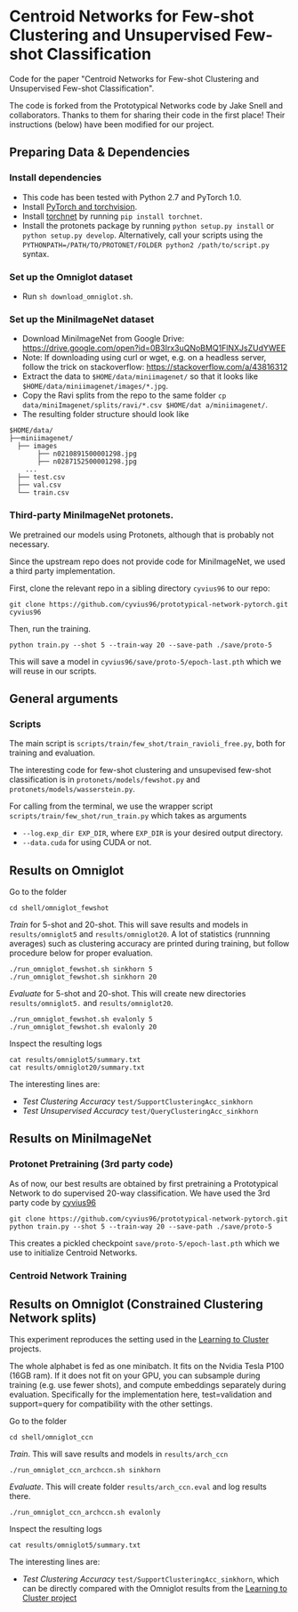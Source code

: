 # Centroid Networks for Few-shot Clustering and Unsupervised Few-shot Classification

Code for the paper "Centroid Networks for Few-shot Clustering and Unsupervised Few-shot Classification".

The code is forked from the Prototypical Networks code by Jake Snell and collaborators. Thanks to them for sharing their code in the first place! Their instructions (below) have been modified for our project.

## Preparing Data & Dependencies

### Install dependencies

* This code has been tested with Python 2.7 and PyTorch 1.0.
* Install [PyTorch and torchvision](http://pytorch.org/).
* Install [torchnet](https://github.com/pytorch/tnt) by running `pip install torchnet`.
* Install the protonets package by running `python setup.py install` or `python setup.py develop`. Alternatively, call your scripts using the `PYTHONPATH=/PATH/TO/PROTONET/FOLDER python2 /path/to/script.py` syntax.

### Set up the Omniglot dataset

* Run `sh download_omniglot.sh`.

### Set up the MiniImageNet dataset

* Download MiniImageNet from Google Drive: https://drive.google.com/open?id=0B3Irx3uQNoBMQ1FlNXJsZUdYWEE
* Note: If downloading using curl or wget, e.g. on a headless server, follow the trick on stackoverflow: https://stackoverflow.com/a/43816312
* Extract the data to `$HOME/data/miniimagenet/` so that it looks like `$HOME/data/miniimagenet/images/*.jpg`.
* Copy the Ravi splits from the repo to the same folder `cp data/miniImagenet/splits/ravi/*.csv $HOME/dat
a/miniimagenet/`.
* The resulting folder structure should look like
```
$HOME/data/
├──miniimagenet/
  ├── images
	   ├── n0210891500001298.jpg  
	   ├── n0287152500001298.jpg 
	...
  ├── test.csv
  ├── val.csv
  └── train.csv
```

### Third-party MiniImageNet protonets.

We pretrained our models using Protonets, although that is probably not necessary.

Since the upstream repo does not provide code for MiniImageNet, we used a third party implementation.

First, clone the relevant repo in a sibling directory `cyvius96` to our repo:
```
git clone https://github.com/cyvius96/prototypical-network-pytorch.git cyvius96
```

Then, run the training.
```
python train.py --shot 5 --train-way 20 --save-path ./save/proto-5
```

This will save a model in `cyvius96/save/proto-5/epoch-last.pth` which we will reuse in our scripts.

## General arguments

### Scripts

The main script is `scripts/train/few_shot/train_ravioli_free.py`, both for training and evaluation.

The interesting code for few-shot clustering and unsupevised few-shot classification is in
`protonets/models/fewshot.py` and `protonets/models/wasserstein.py`.

For calling from the terminal, we use the wrapper script `scripts/train/few_shot/run_train.py` which takes as arguments
- `--log.exp_dir EXP_DIR`, where `EXP_DIR` is your desired output directory.
- `--data.cuda` for using CUDA or not.


## Results on Omniglot

Go to the folder
```
cd shell/omniglot_fewshot
```

*Train* for 5-shot and 20-shot. This will save results and models in `results/omniglot5` and `results/omniglot20`.
A lot of statistics (runnning averages) such as clustering accuracy are printed during training, but follow procedure below for proper evaluation.
```
./run_omniglot_fewshot.sh sinkhorn 5
./run_omniglot_fewshot.sh sinkhorn 20
```

*Evaluate* for 5-shot and 20-shot. This will create new directories `results/omniglot5.` and `results/omniglot20`.
```
./run_omniglot_fewshot.sh evalonly 5
./run_omniglot_fewshot.sh evalonly 20
```

Inspect the resulting logs
```
cat results/omniglot5/summary.txt
cat results/omniglot20/summary.txt
```

The interesting lines are:
- *Test Clustering Accuracy* `test/SupportClusteringAcc_sinkhorn`
- *Test Unsupervised Accuracy* `test/QueryClusteringAcc_sinkhorn`


## Results on MiniImageNet

### Protonet Pretraining (3rd party code)
As of now, our best results are obtained by first pretraining a Prototypical Network to do supervised 20-way classification.
We have used the 3rd party code by [cyvius96](https://github.com/cyvius96/prototypical-network-pytorch)

```
git clone https://github.com/cyvius96/prototypical-network-pytorch.git
python train.py --shot 5 --train-way 20 --save-path ./save/proto-5
```

This creates a pickled checkpoint `save/proto-5/epoch-last.pth` which we use to initialize Centroid Networks.

### Centroid Network Training




## Results on Omniglot (Constrained Clustering Network splits)

This experiment reproduces the setting used in the [Learning to Cluster](https://github.com/GT-RIPL/L2C) projects.

The whole alphabet is fed as one minibatch. It fits on the Nvidia Tesla P100 (16GB ram). If it does not fit on your GPU, you can subsample during training (e.g. use fewer shots), and compute embeddings separately during evaluation.
Specifically for the implementation here, test=validation and support=query for compatibility with the other settings.

Go to the folder
```
cd shell/omniglot_ccn
```

*Train*. This will save results and models in `results/arch_ccn`
```
./run_omniglot_ccn_archccn.sh sinkhorn
```

*Evaluate*. This will create folder `results/arch_ccn.eval` and log results there.
```
./run_omniglot_ccn_archccn.sh evalonly
```

Inspect the resulting logs
```
cat results/omniglot5/summary.txt
```

The interesting lines are:
- *Test Clustering Accuracy* `test/SupportClusteringAcc_sinkhorn`, which can be directly compared with the Omniglot results from the [Learning to Cluster project](https://github.com/GT-RIPL/L2C)
